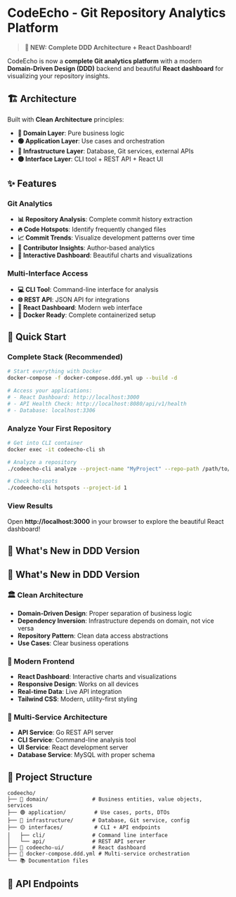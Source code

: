 # CodeEcho - Git Repository Analytics Platform

> **🎉 NEW: Complete DDD Architecture + React Dashboard!**

CodeEcho is now a **complete Git analytics platform** with a modern **Domain-Driven Design (DDD)** backend and beautiful **React dashboard** for visualizing your repository insights.

## 🏗️ **Architecture**

Built with **Clean Architecture** principles:
- **🔵 Domain Layer**: Pure business logic
- **🟢 Application Layer**: Use cases and orchestration
- **🔴 Infrastructure Layer**: Database, Git services, external APIs
- **🟡 Interface Layer**: CLI tool + REST API + React UI

## ✨ **Features**

### **Git Analytics**
- **📊 Repository Analysis**: Complete commit history extraction
- **🔥 Code Hotspots**: Identify frequently changed files
- **📈 Commit Trends**: Visualize development patterns over time
- **👥 Contributor Insights**: Author-based analytics
- **🎯 Interactive Dashboard**: Beautiful charts and visualizations

### **Multi-Interface Access**
- **💻 CLI Tool**: Command-line interface for analysis
- **🌐 REST API**: JSON API for integrations
- **📱 React Dashboard**: Modern web interface
- **🐳 Docker Ready**: Complete containerized setup

## 🚀 **Quick Start**

### **Complete Stack (Recommended)**

```bash
# Start everything with Docker
docker-compose -f docker-compose.ddd.yml up --build -d

# Access your applications:
# - React Dashboard: http://localhost:3000
# - API Health Check: http://localhost:8080/api/v1/health
# - Database: localhost:3306
```

### **Analyze Your First Repository**

```bash
# Get into CLI container
docker exec -it codeecho-cli sh

# Analyze a repository
./codeecho-cli analyze --project-name "MyProject" --repo-path /path/to/repo

# Check hotspots
./codeecho-cli hotspots --project-id 1
```

### **View Results**
Open **http://localhost:3000** in your browser to explore the beautiful React dashboard!

## 🎯 **What's New in DDD Version**
## 🎯 **What's New in DDD Version**

### **🏛️ Clean Architecture**
- **Domain-Driven Design**: Proper separation of business logic
- **Dependency Inversion**: Infrastructure depends on domain, not vice versa
- **Repository Pattern**: Clean data access abstractions
- **Use Cases**: Clear business operations

### **🎨 Modern Frontend**
- **React Dashboard**: Interactive charts and visualizations
- **Responsive Design**: Works on all devices
- **Real-time Data**: Live API integration
- **Tailwind CSS**: Modern, utility-first styling

### **🐳 Multi-Service Architecture**
- **API Service**: Go REST API server
- **CLI Service**: Command-line analysis tool
- **UI Service**: React development server
- **Database Service**: MySQL with proper schema

## 📁 **Project Structure**

```
codeecho/
├── 🔵 domain/              # Business entities, value objects, services
├── 🟢 application/         # Use cases, ports, DTOs
├── 🔴 infrastructure/      # Database, Git service, config
├── 🟡 interfaces/          # CLI + API endpoints
│   ├── cli/               # Command line interface
│   └── api/               # REST API server
├── 🎨 codeecho-ui/         # React dashboard
├── 🐳 docker-compose.ddd.yml # Multi-service orchestration
└── 📚 Documentation files
```

## 🔌 **API Endpoints**
